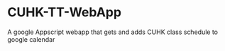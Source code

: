 # CUHK-TT-WebApp

A google Appscript webapp that gets and adds CUHK class schedule to google calendar
